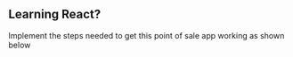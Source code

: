 ## Learning React?

Implement the steps needed to get this point of sale app working as shown below
